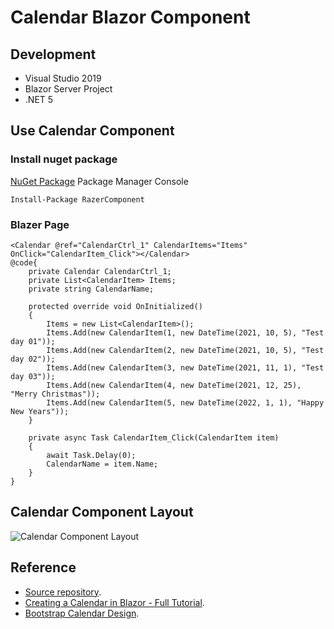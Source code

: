 # Calendar Blazor Component
## Development
- Visual Studio 2019
- Blazor Server Project
- .NET 5

## Use Calendar Component

### Install nuget package

[NuGet Package](https://www.nuget.org/packages/RazerComponent)
Package Manager Console
```
Install-Package RazerComponent
```

### Blazer Page

```
<Calendar @ref="CalendarCtrl_1" CalendarItems="Items" OnClick="CalendarItem_Click"></Calendar>
@code{ 
    private Calendar CalendarCtrl_1;
    private List<CalendarItem> Items;
    private string CalendarName;

    protected override void OnInitialized()
    {
        Items = new List<CalendarItem>();
        Items.Add(new CalendarItem(1, new DateTime(2021, 10, 5), "Test day 01"));
        Items.Add(new CalendarItem(2, new DateTime(2021, 10, 5), "Test day 02"));
        Items.Add(new CalendarItem(3, new DateTime(2021, 11, 1), "Test day 03"));
        Items.Add(new CalendarItem(4, new DateTime(2021, 12, 25), "Merry Christmas"));
        Items.Add(new CalendarItem(5, new DateTime(2022, 1, 1), "Happy New Years"));
    }

    private async Task CalendarItem_Click(CalendarItem item)
    {
        await Task.Delay(0);
        CalendarName = item.Name;
    }
}
```


## Calendar Component Layout

![Calendar Component Layout](https://i.imgur.com/b02q48A.png)


## Reference

- [Source repository](https://github.com/robinli/CalendarBlazorComponent).
- [Creating a Calendar in Blazor - Full Tutorial](https://youtu.be/33klf8M5JAA).
- [Bootstrap Calendar Design](https://bootsnipp.com/snippets/M3jmA).

